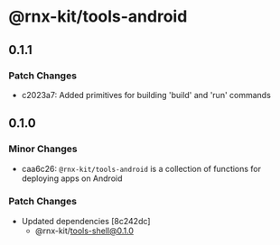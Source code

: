 # @rnx-kit/tools-android

## 0.1.1

### Patch Changes

- c2023a7: Added primitives for building 'build' and 'run' commands

## 0.1.0

### Minor Changes

- caa6c26: `@rnx-kit/tools-android` is a collection of functions for deploying
  apps on Android

### Patch Changes

- Updated dependencies [8c242dc]
  - @rnx-kit/tools-shell@0.1.0

